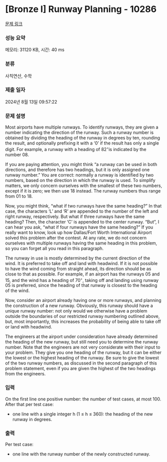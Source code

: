 # [Bronze I] Runway Planning - 10286 

[문제 링크](https://www.acmicpc.net/problem/10286) 

### 성능 요약

메모리: 31120 KB, 시간: 40 ms

### 분류

사칙연산, 수학

### 제출 일자

2024년 8월 13일 09:57:22

### 문제 설명

<p>Most airports have multiple runways. To identify runways, they are given a number indicating the direction of the runway. Such a runway number is obtained by dividing the heading of the runway in degrees by ten, rounding the result, and optionally prefixing it with a ‘0’ if the result has only a single digit. For example, a runway with a heading of 82<sup>◦</sup>is indicated by the number 08.</p>

<p>If you are paying attention, you might think “a runway can be used in both directions, and therefore has two headings, but it is only assigned one runway number.” You are correct: normally a runway is identified by two numbers, based on the direction in which the runway is used. To simplify matters, we only concern ourselves with the smallest of these two numbers, except if it is zero; we then use 18 instead. The runway numbers thus range from 01 to 18.</p>

<p>Now, you might think, “what if two runways have the same heading?” In that case, the characters ‘L’ and ‘R’ are appended to the number of the left and right runway, respectively. But what if three runways have the same heading? Then, the character ‘C’ is appended to the center runway. “But”, I can hear you ask, “what if four runways have the same heading?” If you really want to know, look up how Dallas/Fort Worth International Airport solved this problem after the contest. At any rate, we do not concern ourselves with multiple runways having the same heading in this problem, so you can forget all you read in this paragraph.</p>

<p>The runway in use is mostly determined by the current direction of the wind. It is preferred to take off and land with headwind. If it is not possible to have the wind coming from straight ahead, its direction should be as close to that as possible. For example, if an airport has the runways 05 and 15, and the wind has a heading of 70<sup>◦</sup>, taking off and landing using runway 05 is preferred, since the heading of that runway is closest to the heading of the wind.</p>

<p>Now, consider an airport already having one or more runways, and planning the construction of a new runway. Obviously, this runway should have a unique runway number: not only would we otherwise have a problem outside the boundaries of our restricted runway numbering outlined above, but, most importantly, this increases the probability of being able to take off or land with headwind.</p>

<p>The engineers at the airport under consideration have already determined the heading of the new runway, but still need you to determine the runway number. Note that the engineers are not very considerate with their input to your problem. They give you one heading of the runway, but it can be either the lowest or the highest heading of the runway. Be sure to give the lowest of the two runway numbers, as discussed in the second paragraph of this problem statement, even if you are given the highest of the two headings from the engineers.</p>

### 입력 

 <p>On the first line one positive number: the number of test cases, at most 100. After that per test case:</p>

<ul>
	<li>one line with a single integer h (1 ≤ h ≤ 360): the heading of the new runway in degrees.</li>
</ul>

### 출력 

 <p>Per test case:</p>

<ul>
	<li>one line with the runway number of the newly constructed runway.</li>
</ul>

